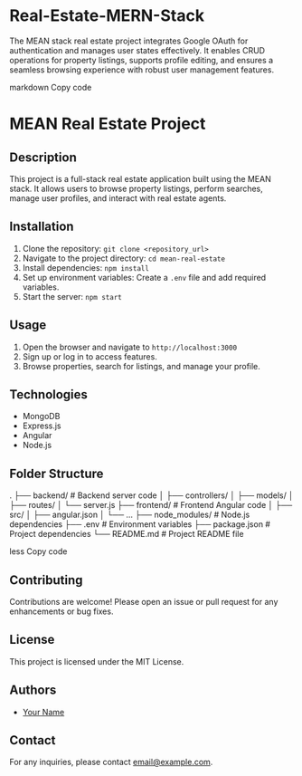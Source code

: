 # Real-Estate-MERN-Stack
The MEAN stack real estate project integrates Google OAuth for authentication and manages user states effectively. It enables CRUD operations for property listings, supports profile editing, and ensures a seamless browsing experience with robust user management features.

markdown
Copy code
# MEAN Real Estate Project

## Description
This project is a full-stack real estate application built using the MEAN stack. It allows users to browse property listings, perform searches, manage user profiles, and interact with real estate agents.

## Installation
1. Clone the repository: `git clone <repository_url>`
2. Navigate to the project directory: `cd mean-real-estate`
3. Install dependencies: `npm install`
4. Set up environment variables: Create a `.env` file and add required variables.
5. Start the server: `npm start`

## Usage
1. Open the browser and navigate to `http://localhost:3000`
2. Sign up or log in to access features.
3. Browse properties, search for listings, and manage your profile.

## Technologies
- MongoDB
- Express.js
- Angular
- Node.js

## Folder Structure
.
├── backend/ # Backend server code
│ ├── controllers/
│ ├── models/
│ ├── routes/
│ └── server.js
├── frontend/ # Frontend Angular code
│ ├── src/
│ ├── angular.json
│ └── ...
├── node_modules/ # Node.js dependencies
├── .env # Environment variables
├── package.json # Project dependencies
└── README.md # Project README file

less
Copy code

## Contributing
Contributions are welcome! Please open an issue or pull request for any enhancements or bug fixes.

## License
This project is licensed under the MIT License.

## Authors
- [Your Name](https://github.com/your_username)

## Contact
For any inquiries, please contact [email@example.com](mailto:email@example.com).

